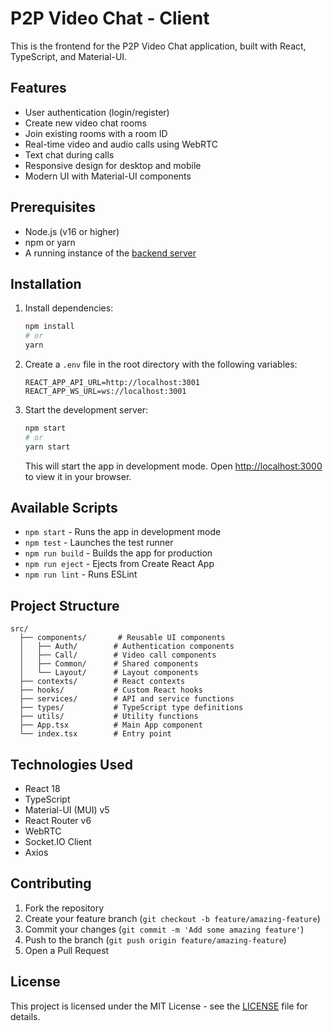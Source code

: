 # P2P Video Chat - Client

This is the frontend for the P2P Video Chat application, built with React, TypeScript, and Material-UI.

## Features

- User authentication (login/register)
- Create new video chat rooms
- Join existing rooms with a room ID
- Real-time video and audio calls using WebRTC
- Text chat during calls
- Responsive design for desktop and mobile
- Modern UI with Material-UI components

## Prerequisites

- Node.js (v16 or higher)
- npm or yarn
- A running instance of the [backend server](../server/README.md)

## Installation

1. Install dependencies:
   ```bash
   npm install
   # or
   yarn
   ```

2. Create a `.env` file in the root directory with the following variables:
   ```
   REACT_APP_API_URL=http://localhost:3001
   REACT_APP_WS_URL=ws://localhost:3001
   ```

3. Start the development server:
   ```bash
   npm start
   # or
   yarn start
   ```

   This will start the app in development mode. Open [http://localhost:3000](http://localhost:3000) to view it in your browser.

## Available Scripts

- `npm start` - Runs the app in development mode
- `npm test` - Launches the test runner
- `npm run build` - Builds the app for production
- `npm run eject` - Ejects from Create React App
- `npm run lint` - Runs ESLint

## Project Structure

```
src/
  ├── components/       # Reusable UI components
  │   ├── Auth/        # Authentication components
  │   ├── Call/        # Video call components
  │   ├── Common/      # Shared components
  │   └── Layout/      # Layout components
  ├── contexts/        # React contexts
  ├── hooks/           # Custom React hooks
  ├── services/        # API and service functions
  ├── types/           # TypeScript type definitions
  ├── utils/           # Utility functions
  ├── App.tsx          # Main App component
  └── index.tsx        # Entry point
```

## Technologies Used

- React 18
- TypeScript
- Material-UI (MUI) v5
- React Router v6
- WebRTC
- Socket.IO Client
- Axios

## Contributing

1. Fork the repository
2. Create your feature branch (`git checkout -b feature/amazing-feature`)
3. Commit your changes (`git commit -m 'Add some amazing feature'`)
4. Push to the branch (`git push origin feature/amazing-feature`)
5. Open a Pull Request

## License

This project is licensed under the MIT License - see the [LICENSE](../LICENSE) file for details.
